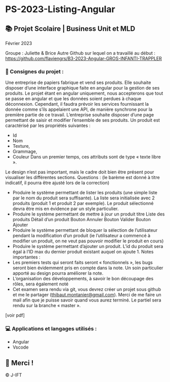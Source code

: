 # PS-2023-Listing-Angular

## 📚 Projet Scolaire | Business Unit et MLD

Février 2023

Groupe : Juliette & Brice
Autre Github sur lequel on a travaillé au début : https://github.com/flaviengrs/B3-2023-Angular-GROS-INFANTI-TRAPPLER

### 📌 Consignes du projet : 

Une entreprise de papiers fabrique et vend ses produits.
Elle souhaite disposer d’une interface graphique faite en angular pour la gestion de ses produits.
Le projet étant en angular uniquement, nous accepterons que tout se passe en angular et que les données soient perdues à chaque déconnexion. Cependant, il faudra prévoir les services fournissant la donnée comme s’ils appelaient une API, de manière synchrone pour la première partie de ce travail.
L’entreprise souhaite disposer d’une page permettant de saisir et modifier l’ensemble de ses produits.
Un produit est caractérisé par les propriétés suivantes :
- Id
- Nom
- Texture,
- Grammage,
- Couleur
Dans un premier temps, ces attributs sont de type « texte libre ».

Le design n’est pas important, mais le cadre doit bien être présent pour visualiser les différentes sections.
Questions : (le barème est donné à titre indicatif, il pourra être ajusté lors de la correction)
- Produire le système permettant de lister les produits (une simple liste par le nom du produit sera suffisante). La liste sera initialisée avec 2 produits (produit 1 et produit 2 par exemple). Le produit sélectionné devra être mis en évidence par un style particulier.
- Produire le système permettant de mettre à jour un produit
titre
Liste des produits
Détail d’un
produit
Bouton Annuler
Bouton Valider
Bouton Ajouter
- Produire le système permettant de bloquer la sélection de l’utilisateur pendant la modification d’un produit (ie l’utilisateur a commencé à modifier un produit, on ne veut pas pouvoir modifier le produit en cours)
- Produire le système permettant d’ajouter un produit. L’id du produit sera égal à l’ID max du dernier produit existant auquel on ajoute 1.
Notes importantes :
- Les premiers tests qui seront faits seront « fonctionnels », les bugs seront bien évidemment pris en compte dans la note. Un soin particulier apporté au design pourra améliorer la note.
- L’organisation des développements, à savoir le bon découpage des rôles, sera également noté
- Cet examen sera rendu via git, vous devrez créer un projet sous github et me le partager (thibaut.montanier@gmail.com). Merci de me faire un mail afin que je puisse savoir quand vous aurez terminé. Le partiel sera rendu sur la branche « master ».

[voir pdf]


### 💻 Applications et langages utilisés :

+ Angular
+ Vscode



## 🌸 Merci !
© J-IFT
